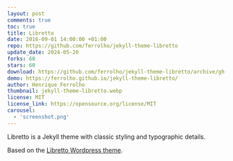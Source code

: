 ```yaml
---
layout: post
comments: true
toc: true
title: Libretto
date: 2016-09-01 14:00:00 +01:00
repo: https://github.com/ferrolho/jekyll-theme-libretto
update_date: 2024-05-20
forks: 60
stars: 60
download: https://github.com/ferrolho/jekyll-theme-libretto/archive/gh-pages.zip
demo: https://ferrolho.github.io/jekyll-theme-libretto/
author: Henrique Ferrolho
thumbnail: jekyll-theme-libretto.webp
license: MIT
license_link: https://opensource.org/license/MIT
carousel:
  - 'screenshot.png'
---
```


Libretto is a Jekyll theme with classic styling and typographic details.

Based on the [Libretto Wordpress theme](https://wordpress.org/themes/libretto/).
